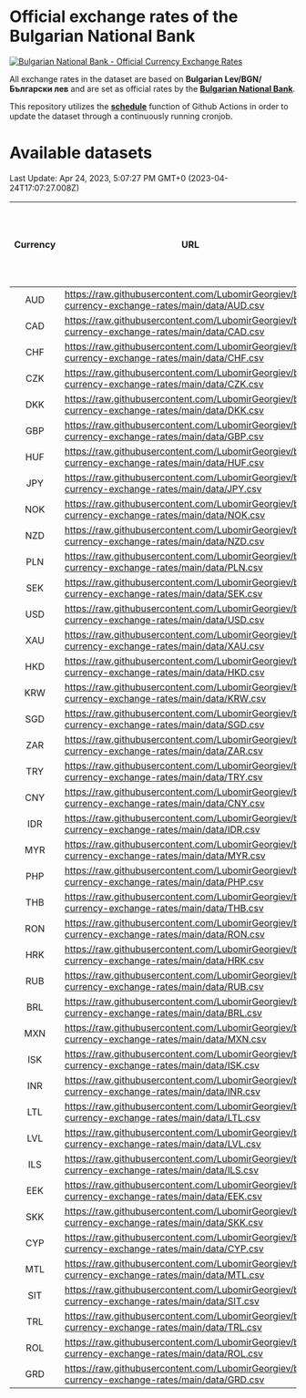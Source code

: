 # Official exchange rates of the Bulgarian National Bank

[![Bulgarian National Bank - Official Currency Exchange Rates](https://github.com/LubomirGeorgiev/bnb-currency-exchange-rates/actions/workflows/update-rates.yml/badge.svg?branch=main)](https://github.com/LubomirGeorgiev/bnb-currency-exchange-rates/actions/workflows/update-rates.yml)

All exchange rates in the dataset are based on **Bulgarian Lev/BGN/Български лев** and are set as official rates by the [**Bulgarian National Bank**](https://www.bnb.bg/Statistics/StExternalSector/StExchangeRates/StERForeignCurrencies/index.htm?toLang=_EN).

This repository utilizes the [**schedule**](https://docs.github.com/en/actions/reference/events-that-trigger-workflows) function of Github Actions in order to update the dataset through a continuously running cronjob.

# Available datasets

<!-- START LINKS (DO NOT EVER FU*ING DELETE THIS COMMENT FOR THE LOVE OF YOUR LIFE!!! IF YOU ARE CURIOS HOW IT WORKS, YOU CAN HAVE A LOOK AT ./src/updateReadme.ts) -->

Last Update: Apr 24, 2023, 5:07:27 PM GMT+0 (2023-04-24T17:07:27.008Z)

| Currency | URL                                                                                             | Number of records | Number of missing days that were filled in |
| :------: | ----------------------------------------------------------------------------------------------- | :---------------: | :----------------------------------------: |
|   AUD    | https://raw.githubusercontent.com/LubomirGeorgiev/bnb-currency-exchange-rates/main/data/AUD.csv |       8598        |                    2658                    |
|   CAD    | https://raw.githubusercontent.com/LubomirGeorgiev/bnb-currency-exchange-rates/main/data/CAD.csv |       8598        |                    2658                    |
|   CHF    | https://raw.githubusercontent.com/LubomirGeorgiev/bnb-currency-exchange-rates/main/data/CHF.csv |       8598        |                    2658                    |
|   CZK    | https://raw.githubusercontent.com/LubomirGeorgiev/bnb-currency-exchange-rates/main/data/CZK.csv |       8598        |                    2658                    |
|   DKK    | https://raw.githubusercontent.com/LubomirGeorgiev/bnb-currency-exchange-rates/main/data/DKK.csv |       8598        |                    2658                    |
|   GBP    | https://raw.githubusercontent.com/LubomirGeorgiev/bnb-currency-exchange-rates/main/data/GBP.csv |       8598        |                    2658                    |
|   HUF    | https://raw.githubusercontent.com/LubomirGeorgiev/bnb-currency-exchange-rates/main/data/HUF.csv |       8598        |                    2658                    |
|   JPY    | https://raw.githubusercontent.com/LubomirGeorgiev/bnb-currency-exchange-rates/main/data/JPY.csv |       8598        |                    2658                    |
|   NOK    | https://raw.githubusercontent.com/LubomirGeorgiev/bnb-currency-exchange-rates/main/data/NOK.csv |       8598        |                    2658                    |
|   NZD    | https://raw.githubusercontent.com/LubomirGeorgiev/bnb-currency-exchange-rates/main/data/NZD.csv |       8598        |                    2658                    |
|   PLN    | https://raw.githubusercontent.com/LubomirGeorgiev/bnb-currency-exchange-rates/main/data/PLN.csv |       8598        |                    2658                    |
|   SEK    | https://raw.githubusercontent.com/LubomirGeorgiev/bnb-currency-exchange-rates/main/data/SEK.csv |       8598        |                    2658                    |
|   USD    | https://raw.githubusercontent.com/LubomirGeorgiev/bnb-currency-exchange-rates/main/data/USD.csv |       8598        |                    2658                    |
|   XAU    | https://raw.githubusercontent.com/LubomirGeorgiev/bnb-currency-exchange-rates/main/data/XAU.csv |       8598        |                    2660                    |
|   HKD    | https://raw.githubusercontent.com/LubomirGeorgiev/bnb-currency-exchange-rates/main/data/HKD.csv |       8298        |                    2569                    |
|   KRW    | https://raw.githubusercontent.com/LubomirGeorgiev/bnb-currency-exchange-rates/main/data/KRW.csv |       8298        |                    2569                    |
|   SGD    | https://raw.githubusercontent.com/LubomirGeorgiev/bnb-currency-exchange-rates/main/data/SGD.csv |       8298        |                    2569                    |
|   ZAR    | https://raw.githubusercontent.com/LubomirGeorgiev/bnb-currency-exchange-rates/main/data/ZAR.csv |       8298        |                    2569                    |
|   TRY    | https://raw.githubusercontent.com/LubomirGeorgiev/bnb-currency-exchange-rates/main/data/TRY.csv |       6781        |                    2100                    |
|   CNY    | https://raw.githubusercontent.com/LubomirGeorgiev/bnb-currency-exchange-rates/main/data/CNY.csv |       6661        |                    2064                    |
|   IDR    | https://raw.githubusercontent.com/LubomirGeorgiev/bnb-currency-exchange-rates/main/data/IDR.csv |       6661        |                    2064                    |
|   MYR    | https://raw.githubusercontent.com/LubomirGeorgiev/bnb-currency-exchange-rates/main/data/MYR.csv |       6661        |                    2064                    |
|   PHP    | https://raw.githubusercontent.com/LubomirGeorgiev/bnb-currency-exchange-rates/main/data/PHP.csv |       6661        |                    2064                    |
|   THB    | https://raw.githubusercontent.com/LubomirGeorgiev/bnb-currency-exchange-rates/main/data/THB.csv |       6661        |                    2064                    |
|   RON    | https://raw.githubusercontent.com/LubomirGeorgiev/bnb-currency-exchange-rates/main/data/RON.csv |       6602        |                    2046                    |
|   HRK    | https://raw.githubusercontent.com/LubomirGeorgiev/bnb-currency-exchange-rates/main/data/HRK.csv |       6546        |                    2026                    |
|   RUB    | https://raw.githubusercontent.com/LubomirGeorgiev/bnb-currency-exchange-rates/main/data/RUB.csv |       6119        |                    1890                    |
|   BRL    | https://raw.githubusercontent.com/LubomirGeorgiev/bnb-currency-exchange-rates/main/data/BRL.csv |       5689        |                    1765                    |
|   MXN    | https://raw.githubusercontent.com/LubomirGeorgiev/bnb-currency-exchange-rates/main/data/MXN.csv |       5689        |                    1765                    |
|   ISK    | https://raw.githubusercontent.com/LubomirGeorgiev/bnb-currency-exchange-rates/main/data/ISK.csv |       5599        |                    1737                    |
|   INR    | https://raw.githubusercontent.com/LubomirGeorgiev/bnb-currency-exchange-rates/main/data/INR.csv |       5322        |                    1651                    |
|   LTL    | https://raw.githubusercontent.com/LubomirGeorgiev/bnb-currency-exchange-rates/main/data/LTL.csv |       5153        |                    1582                    |
|   LVL    | https://raw.githubusercontent.com/LubomirGeorgiev/bnb-currency-exchange-rates/main/data/LVL.csv |       4790        |                    1470                    |
|   ILS    | https://raw.githubusercontent.com/LubomirGeorgiev/bnb-currency-exchange-rates/main/data/ILS.csv |       4597        |                    1431                    |
|   EEK    | https://raw.githubusercontent.com/LubomirGeorgiev/bnb-currency-exchange-rates/main/data/EEK.csv |       3998        |                    1224                    |
|   SKK    | https://raw.githubusercontent.com/LubomirGeorgiev/bnb-currency-exchange-rates/main/data/SKK.csv |       2971        |                    913                     |
|   CYP    | https://raw.githubusercontent.com/LubomirGeorgiev/bnb-currency-exchange-rates/main/data/CYP.csv |       2905        |                    889                     |
|   MTL    | https://raw.githubusercontent.com/LubomirGeorgiev/bnb-currency-exchange-rates/main/data/MTL.csv |       2605        |                    800                     |
|   SIT    | https://raw.githubusercontent.com/LubomirGeorgiev/bnb-currency-exchange-rates/main/data/SIT.csv |       2541        |                    777                     |
|   TRL    | https://raw.githubusercontent.com/LubomirGeorgiev/bnb-currency-exchange-rates/main/data/TRL.csv |       1815        |                    556                     |
|   ROL    | https://raw.githubusercontent.com/LubomirGeorgiev/bnb-currency-exchange-rates/main/data/ROL.csv |       1696        |                    523                     |
|   GRD    | https://raw.githubusercontent.com/LubomirGeorgiev/bnb-currency-exchange-rates/main/data/GRD.csv |        359        |                    107                     |

<!-- END LINKS (DO NOT EVER FU*ING DELETE THIS COMMENT FOR THE LOVE OF YOUR LIFE!!! IF YOU ARE CURIOS HOW IT WORKS, YOU CAN HAVE A LOOK AT ./src/updateReadme.ts) -->

